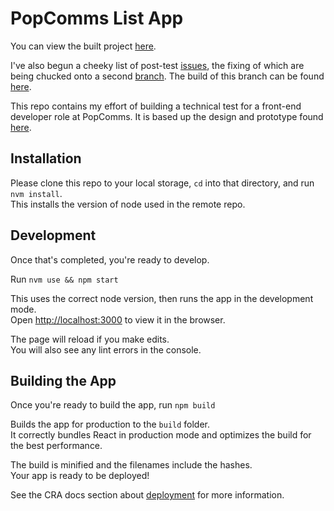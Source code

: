 # PopComms List App

You can view the built project [here](https://popcomms-list-app.vercel.app/).

I've also begun a cheeky list of post-test [issues](https://github.com/glynnsmith/popcomms-list-app/issues), the fixing of which are being chucked onto a second [branch](https://github.com/glynnsmith/popcomms-list-app/tree/post-release-fixes). The build of this branch can be found [here](https://popcomms-list-app-git-post-release-fixes.glynnsmith.vercel.app/).

This repo contains my effort of building a technical test for a front-end developer role at PopComms. It is based up the design and prototype found [here](https://www.figma.com/file/p2Dp6hysKfCAGs2ylnyRUG/Front-end-Recruitment-Task-Mid?node-id=134%3A0).

## Installation

Please clone this repo to your local storage, `cd` into that directory, and run `nvm install`.\
This installs the version of node used in the remote repo.

## Development

Once that's completed, you're ready to develop.

Run `nvm use && npm start`

This uses the correct node version, then runs the app in the development mode.\
Open [http://localhost:3000](http://localhost:3000) to view it in the browser.

The page will reload if you make edits.\
You will also see any lint errors in the console.

## Building the App

Once you're ready to build the app, run `npm build`

Builds the app for production to the `build` folder.\
It correctly bundles React in production mode and optimizes the build for the best performance.

The build is minified and the filenames include the hashes.\
Your app is ready to be deployed!

See the CRA docs section about [deployment](https://facebook.github.io/create-react-app/docs/deployment) for more information.
